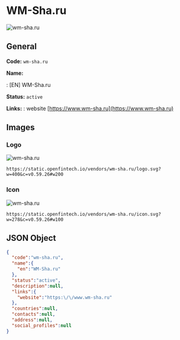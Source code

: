 
# WM-Sha.ru 
![wm-sha.ru](https://static.openfintech.io/vendors/wm-sha.ru/logo.svg?w=400&c=v0.59.26#w200)  

## General 
 
**Code:** `wm-sha.ru` 
 
**Name:** 
 
:	[EN] WM-Sha.ru 
 
**Status:** `active` 
 
**Links:** 
: website [https://www.wm-sha.ru](https://www.wm-sha.ru) 
 

## Images 

### Logo 
 
![wm-sha.ru](https://static.openfintech.io/vendors/wm-sha.ru/logo.svg?w=400&c=v0.59.26#w200)  

```
https://static.openfintech.io/vendors/wm-sha.ru/logo.svg?w=400&c=v0.59.26#w200
```  

### Icon 
 
![wm-sha.ru](https://static.openfintech.io/vendors/wm-sha.ru/icon.svg?w=278&c=v0.59.26#w100)  

```
https://static.openfintech.io/vendors/wm-sha.ru/icon.svg?w=278&c=v0.59.26#w100
```  

## JSON Object 

```json
{
  "code":"wm-sha.ru",
  "name":{
    "en":"WM-Sha.ru"
  },
  "status":"active",
  "description":null,
  "links":{
    "website":"https:\/\/www.wm-sha.ru"
  },
  "countries":null,
  "contacts":null,
  "address":null,
  "social_profiles":null
}
```  
